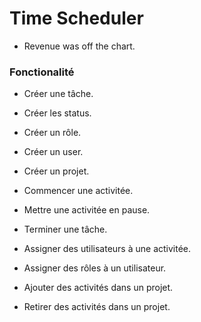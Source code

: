 # Time Scheduler

- Revenue was off the chart.

### Fonctionalité

- Créer une tâche.
- Créer les status.
- Créer un rôle.
- Créer un user.
- Créer un projet.
- Commencer une activitée.
- Mettre une activitée en pause.
- Terminer une tâche.

- Assigner des utilisateurs à une activitée.
- Assigner des rôles à un utilisateur.

- Ajouter des activités dans un projet.
- Retirer des activités dans un projet.
